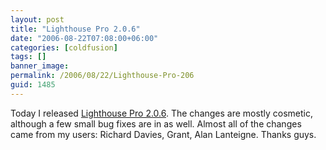 ```yaml
---
layout: post
title: "Lighthouse Pro 2.0.6"
date: "2006-08-22T07:08:00+06:00"
categories: [coldfusion]
tags: []
banner_image: 
permalink: /2006/08/22/Lighthouse-Pro-206
guid: 1485
---
```


Today I released <a href="http://ray.camdenfamily.com/projects/lhp">Lighthouse Pro 2.0.6</a>. The changes are mostly cosmetic, although a few small bug fixes are in as well. Almost all of the changes came from my users: Richard Davies, Grant, Alan Lanteigne. Thanks guys.